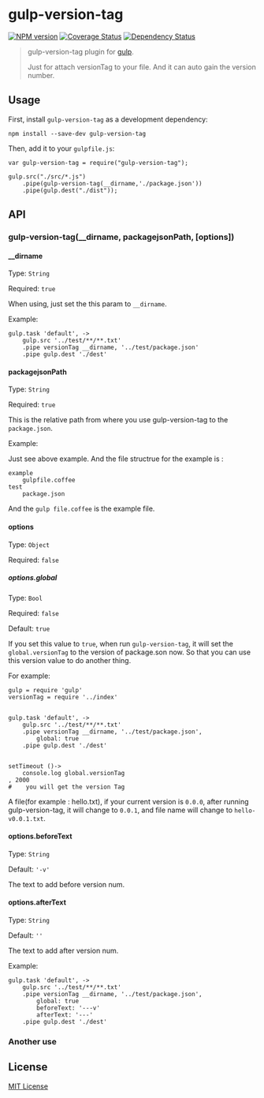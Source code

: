 
# gulp-version-tag
[![NPM version][npm-image]][npm-url] [![Coverage Status][coveralls-image]][coveralls-url] [![Dependency Status][depstat-image]][depstat-url]

> gulp-version-tag plugin for [gulp](https://github.com/wearefractal/gulp).
> 
> Just for attach versionTag to your file. And it can auto gain the version number.

## Usage

First, install `gulp-version-tag` as a development dependency:

```
npm install --save-dev gulp-version-tag
```

Then, add it to your `gulpfile.js`:

```
var gulp-version-tag = require("gulp-version-tag");

gulp.src("./src/*.js")
	.pipe(gulp-version-tag(__dirname,'./package.json'))
	.pipe(gulp.dest("./dist"));
```

## API

### gulp-version-tag(__dirname, packagejsonPath, [options])

#### __dirname
Type: `String` 

Required: `true`

When using, just set the this param to `__dirname`.

Example:

```
gulp.task 'default', ->
	gulp.src '../test/**/**.txt'
	.pipe versionTag __dirname, '../test/package.json'
	.pipe gulp.dest './dest'
```

#### packagejsonPath
Type: `String`  

Required: `true`

This is the relative path from where you use gulp-version-tag to the `package.json`.

Example:

Just see above example. And the file structrue for the example is :

```
example
    gulpfile.coffee
test
    package.json
```

And the `gulp file.coffee` is the example file.

#### options

Type: `Object`

Required: `false`

##### options.global

Type: `Bool`

Required: `false`

Default: `true`

If you set this value to `true`, when run `gulp-version-tag`, it will set the `global.versionTag` to the version of package.son now. So that you can use this version value to do another thing.

For example:

```
gulp = require 'gulp'
versionTag = require '../index'


gulp.task 'default', ->
	gulp.src '../test/**/**.txt'
	.pipe versionTag __dirname, '../test/package.json',
		global: true
	.pipe gulp.dest './dest'


setTimeout ()->
	console.log global.versionTag
, 2000
#    you will get the version Tag

```

A file(for example : hello.txt), if your current version is `0.0.0`, after running gulp-version-tag, it will change to `0.0.1`, 
and file name will change to `hello-v0.0.1.txt`.

#### options.beforeText

Type: `String`

Default: `'-v'`

The text to add before version num.

#### options.afterText

Type: `String`

Default: `''`

The text to add after version num.

Example:

```
gulp.task 'default', ->
	gulp.src '../test/**/**.txt'
	.pipe versionTag __dirname, '../test/package.json',
		global: true
		beforeText: '---v'
		afterText: '---'
	.pipe gulp.dest './dest'
```

### Another use





## License

[MIT License](http://en.wikipedia.org/wiki/MIT_License)

[npm-url]: https://npmjs.org/package/gulp-version-tag
[npm-image]: https://badge.fury.io/js/gulp-version-tag.png

[travis-url]: http://travis-ci.org/soliury/gulp-version-tag
[travis-image]: https://secure.travis-ci.org/soliury/gulp-version-tag.png?branch=master

[coveralls-url]: https://coveralls.io/r/soliury/gulp-version-tag
[coveralls-image]: https://coveralls.io/repos/soliury/gulp-version-tag/badge.png

[depstat-url]: https://david-dm.org/soliury/gulp-version-tag
[depstat-image]: https://david-dm.org/soliury/gulp-version-tag.png
